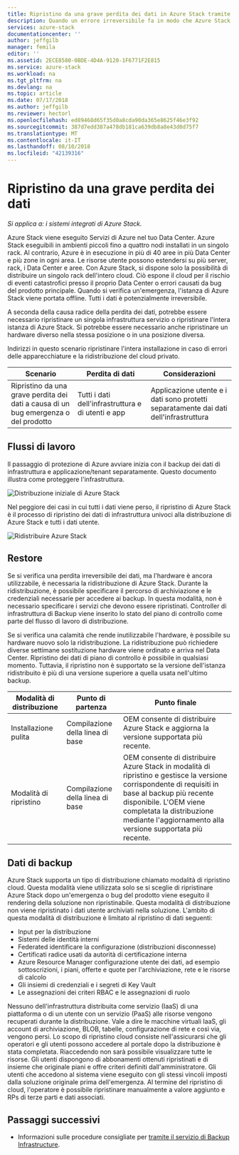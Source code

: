 ```yaml
---
title: Ripristino da una grave perdita dei dati in Azure Stack tramite il servizio Backup di infrastruttura | Microsoft Docs
description: Quando un errore irreversibile fa in modo che Azure Stack per avere esito negativo, è possibile ripristinare i dati dell'infrastruttura quando che venga ristabilita la distribuzione di Azure Stack.
services: azure-stack
documentationcenter: ''
author: jeffgilb
manager: femila
editor: ''
ms.assetid: 2ECE8580-0BDE-4D4A-9120-1F6771F2E815
ms.service: azure-stack
ms.workload: na
ms.tgt_pltfrm: na
ms.devlang: na
ms.topic: article
ms.date: 07/17/2018
ms.author: jeffgilb
ms.reviewer: hectorl
ms.openlocfilehash: ed89468d65f35d0a8cda90da365e8625f46e3f92
ms.sourcegitcommit: 387d7edd387a478db181ca639db8a8e43d0d75f7
ms.translationtype: MT
ms.contentlocale: it-IT
ms.lasthandoff: 08/10/2018
ms.locfileid: "42139316"
---
```

# <a name="recover-from-catastrophic-data-loss"></a>Ripristino da una grave perdita dei dati

*Si applica a: i sistemi integrati di Azure Stack.*

Azure Stack viene eseguito Servizi di Azure nel tuo Data Center. Azure Stack eseguibili in ambienti piccoli fino a quattro nodi installati in un singolo rack. Al contrario, Azure è in esecuzione in più di 40 aree in più Data Center e più zone in ogni area. Le risorse utente possono estendersi su più server, rack, i Data Center e aree. Con Azure Stack, si dispone solo la possibilità di distribuire un singolo rack dell'intero cloud. Ciò espone il cloud per il rischio di eventi catastrofici presso il proprio Data Center o errori causati da bug del prodotto principale. Quando si verifica un'emergenza, l'istanza di Azure Stack viene portata offline. Tutti i dati è potenzialmente irreversibile.

A seconda della causa radice della perdita dei dati, potrebbe essere necessario ripristinare un singola infrastruttura servizio o ripristinare l'intera istanza di Azure Stack. Si potrebbe essere necessario anche ripristinare un hardware diverso nella stessa posizione o in una posizione diversa.

Indirizzi in questo scenario ripristinare l'intera installazione in caso di errori delle apparecchiature e la ridistribuzione del cloud privato.

| Scenario                                                           | Perdita di dati                            | Considerazioni                                                             |
|--------------------------------------------------------------------|--------------------------------------|----------------------------------------------------------------------------|
| Ripristino da una grave perdita dei dati a causa di un bug emergenza o del prodotto | Tutti i dati dell'infrastruttura e di utenti e app | Applicazione utente e i dati sono protetti separatamente dai dati dell'infrastruttura |

## <a name="workflows"></a>Flussi di lavoro

Il passaggio di protezione di Azure avviare inizia con il backup dei dati di infrastruttura e applicazione/tenant separatamente. Questo documento illustra come proteggere l'infrastruttura. 

![Distribuzione iniziale di Azure Stack](media\azure-stack-backup\azure-stack-backup-workflow1.png)

Nel peggiore dei casi in cui tutti i dati viene perso, il ripristino di Azure Stack è il processo di ripristino dei dati di infrastruttura univoci alla distribuzione di Azure Stack e tutti i dati utente. 

![Ridistribuire Azure Stack](media\azure-stack-backup\azure-stack-backup-workflow2.png)

## <a name="restore"></a>Restore

Se si verifica una perdita irreversibile dei dati, ma l'hardware è ancora utilizzabile, è necessaria la ridistribuzione di Azure Stack. Durante la ridistribuzione, è possibile specificare il percorso di archiviazione e le credenziali necessarie per accedere ai backup. In questa modalità, non è necessario specificare i servizi che devono essere ripristinati. Controller di infrastruttura di Backup viene inserito lo stato del piano di controllo come parte del flusso di lavoro di distribuzione.

Se si verifica una calamità che rende inutilizzabile l'hardware, è possibile su hardware nuovo solo la ridistribuzione. La ridistribuzione può richiedere diverse settimane sostituzione hardware viene ordinato e arriva nel Data Center. Ripristino dei dati di piano di controllo è possibile in qualsiasi momento. Tuttavia, il ripristino non è supportato se la versione dell'istanza ridistribuito è più di una versione superiore a quella usata nell'ultimo backup. 

| Modalità di distribuzione | Punto di partenza | Punto finale                                                                                                                                                                                                     |
|-----------------|----------------|---------------------------------------------------------------------------------------------------------------------------------------------------------------------------------------------------------------|
| Installazione pulita   | Compilazione della linea di base | OEM consente di distribuire Azure Stack e aggiorna la versione supportata più recente.                                                                                                                                          |
| Modalità di ripristino   | Compilazione della linea di base | OEM consente di distribuire Azure Stack in modalità di ripristino e gestisce la versione corrispondente di requisiti in base al backup più recente disponibile. L'OEM viene completata la distribuzione mediante l'aggiornamento alla versione supportata più recente. |

## <a name="data-in-backups"></a>Dati di backup

Azure Stack supporta un tipo di distribuzione chiamato modalità di ripristino cloud. Questa modalità viene utilizzata solo se si sceglie di ripristinare Azure Stack dopo un'emergenza o bug del prodotto viene eseguito il rendering della soluzione non ripristinabile. Questa modalità di distribuzione non viene ripristinato i dati utente archiviati nella soluzione. L'ambito di questa modalità di distribuzione è limitato al ripristino di dati seguenti:

 - Input per la distribuzione
 - Sistemi delle identità interni
 - Federated identificare la configurazione (distribuzioni disconnesse)
 - Certificati radice usati da autorità di certificazione interna
 - Azure Resource Manager configurazione utente dei dati, ad esempio sottoscrizioni, i piani, offerte e quote per l'archiviazione, rete e le risorse di calcolo
 - Gli insiemi di credenziali e i segreti di Key Vault
 - Le assegnazioni dei criteri RBAC e le assegnazioni di ruolo 

Nessuno dell'infrastruttura distribuita come servizio (IaaS) di una piattaforma o di un utente con un servizio (PaaS) alle risorse vengono recuperati durante la distribuzione. Vale a dire le macchine virtuali IaaS, gli account di archiviazione, BLOB, tabelle, configurazione di rete e così via, vengono persi. Lo scopo di ripristino cloud consiste nell'assicurarsi che gli operatori e gli utenti possono accedere al portale dopo la distribuzione è stata completata. Riaccedendo non sarà possibile visualizzare tutte le risorse. Gli utenti dispongono di abbonamenti ottenuti ripristinati e di insieme che originale piani e offre criteri definiti dall'amministratore. Gli utenti che accedono al sistema viene eseguito con gli stessi vincoli imposti dalla soluzione originale prima dell'emergenza. Al termine del ripristino di cloud, l'operatore è possibile ripristinare manualmente a valore aggiunto e RPs di terze parti e dati associati.

## <a name="next-steps"></a>Passaggi successivi

 - Informazioni sulle procedure consigliate per [tramite il servizio di Backup Infrastructure](azure-stack-backup-best-practices.md).
